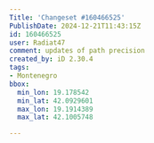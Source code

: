 ```yaml
---
Title: 'Changeset #160466525'
PublishDate: 2024-12-21T11:43:15Z
id: 160466525
user: Radiat47
comment: updates of path precision
created_by: iD 2.30.4
tags:
- Montenegro
bbox:
  min_lon: 19.178542
  min_lat: 42.0929601
  max_lon: 19.1914389
  max_lat: 42.1005748

---
```

